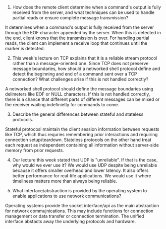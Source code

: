 1. How does the remote client determine when a command's output is fully received from the server, and what techniques can be used to handle partial reads or ensure complete message transmission?

It determines when a command's output is fully received from the server through the EOF character appended by the server. When this is detected in the end, client knows that the transmission is over. For handling partial reads, the client can implement a receive loop that continues until the marker is detected.

2. This week's lecture on TCP explains that it is a reliable stream protocol rather than a message-oriented one. Since TCP does not preserve message boundaries, how should a networked shell protocol define and detect the beginning and end of a command sent over a TCP connection? What challenges arise if this is not handled correctly?

A networked shell protocol should define the message boundaries using delimeters like EOF or NULL characters. If this is not handled correctly, there is a chance that different parts of different messages can be mixed or the receiver waiting indefinietly for commands to come.


3. Describe the general differences between stateful and stateless protocols.

Stateful protocosl maintain the client session information between requests like TCP, which thus requries remembering prior interactions and requiring connection setup/teardown. Stateless protocols on the other hand treat each request as independent containing all information without server-side memory from prior requests.

4. Our lecture this week stated that UDP is "unreliable". If that is the case, why would we ever use it?
We would use UDP despite being unreliable because it offers smaller overhead and lower latency. It also offers better performance for real-life applications. We would use it where timeliness matters more than always being reliable.

5. What interface/abstraction is provided by the operating system to enable applications to use network communications?

Operating systems provide the socket interface/api as the main abstraction for network commujnications. This may include functions for connection management or data transfer or connection termination. The unified interface abstacts away the underlying protocols and hardware.